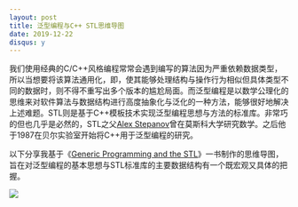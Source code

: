 ```yaml
---
layout: post
title: 泛型编程与C++ STL思维导图
date: 2019-12-22
disqus: y
---
```


我们使用经典的C/C++风格编程常常会遇到编写的算法因为严重依赖数据类型，所以当想要将该算法通用化，即，使其能够处理结构与操作行为相似但具体类型不同的数据时，则不得不重写出多个版本的尴尬局面。而泛型编程是以数学公理化的思维来对软件算法与数据结构进行高度抽象化与泛化的一种方法，能够很好地解决上述难题。STL则是基于C++模板技术实现泛型编程思想与方法的标准库。非常巧的但也几乎是必然的，STL之父[Alex Stepanov](http://stepanovpapers.com/drdobbs-interview.html)曾在莫斯科大学研究数学。之后他于1987在贝尔实验室开始将C++用于泛型编程的研究。

以下分享我基于《[Generic Programming and the STL](https://book.douban.com/subject/1146225/)》一书制作的思维导图，旨在对泛型编程的基本思想与STL标准库的主要数据结构有一个既宏观又具体的把握。

![](/figures/p68569201.jpg)
